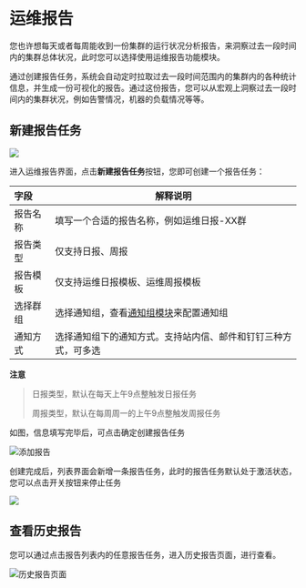 # 运维报告

您也许想每天或者每周能收到一份集群的运行状况分析报告，来洞察过去一段时间内的集群总体状况，此时您可以选择使用运维报告功能模块。

通过创建报告任务，系统会自动定时拉取过去一段时间范围内的集群内的各种统计信息，并生成一份可视化的报告。通过这份报告，您可以从宏观上洞察过去一段时间内的集群状况，例如告警情况，机器的负载情况等等。

## 新建报告任务

![](http://terminus-paas.oss-cn-hangzhou.aliyuncs.com/paas-doc/2021/08/05/8df53356-3e4f-408d-9409-11dc95dbd132.png)

进入运维报告界面，点击**新建报告任务**按钮，您即可创建一个报告任务：

| 字段     | 解释说明                                                     |
| :------- | ------------------------------------------------------------ |
| 报告名称 | 填写一个合适的报告名称，例如运维日报-XX群                    |
| 报告类型 | 仅支持日报、周报                                             |
| 报告模板 | 仅支持运维日报模板、运维周报模板                             |
| 选择群组 | 选择通知组，查看[通知组模块]()来配置通知组                   |
| 通知方式 | 选择通知组下的通知方式。支持站内信、邮件和钉钉三种方式，可多选 |

**注意**

> 日报类型，默认在每天上午9点整触发日报任务
>
> 周报类型，默认在每周周一的上午9点整触发周报任务

如图，信息填写完毕后，可点击确定创建报告任务

![添加报告](http://terminus-paas.oss-cn-hangzhou.aliyuncs.com/paas-doc/2021/08/05/be1eb1d1-c381-4f4c-9664-11964ff9e930.png)



创建完成后，列表界面会新增一条报告任务，此时的报告任务默认处于激活状态，您可以点击开关按钮来停止任务



![](http://terminus-paas.oss-cn-hangzhou.aliyuncs.com/paas-doc/2021/08/05/66713444-0603-48dd-9e8e-55f5756d812e.png)



## 查看历史报告

您可以通过点击报告列表内的任意报告任务，进入历史报告页面，进行查看。

![历史报告页面](http://terminus-paas.oss-cn-hangzhou.aliyuncs.com/paas-doc/2021/08/05/86f2dc0b-da78-4c5f-b81c-c9d06bcd5e03.png)
